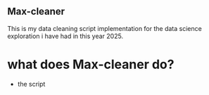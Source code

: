 ## Max-cleaner

This is my data cleaning script implementation for the data science exploration i have had in this year 2025.

# what does Max-cleaner do?
- the script 
